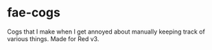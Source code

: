 # fae-cogs
Cogs that I make when I get annoyed about manually keeping track of various things. Made for Red v3.
